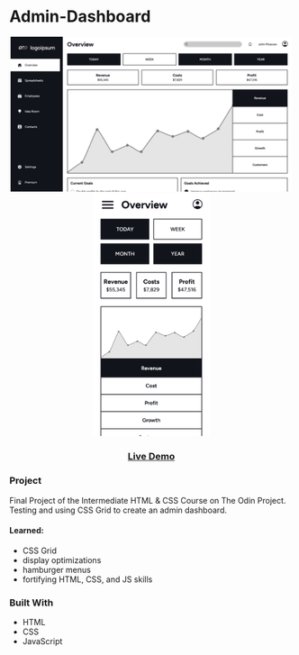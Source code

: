 # Admin-Dashboard

<p float="left" align="center">
  <img src="/images/dashboard.png" width="500" alt="project pic">
  <img src="/images/dashboard-mobile.png" height="431" alt="project mobile pic">
</p>
<h3 align="center">
<a href="https://baheerpayab.github.io/admin-dashboard/">Live Demo</a>
</h3>

### Project

Final Project of the Intermediate HTML & CSS Course on The Odin Project.
Testing and using CSS Grid to create an admin dashboard.

#### Learned:
- CSS Grid
- display optimizations
- hamburger menus
- fortifying HTML, CSS, and JS skills

### Built With

* HTML
* CSS
* JavaScript